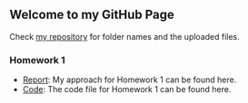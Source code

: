 ## Welcome to my GitHub Page

Check [my repository](https://github.com/BU-IE-582/fall-24-Nilgun-Ozturk) for folder names and the uploaded files.


### Homework 1

* [Report](https://bu-ie-582.github.io/fall-24-Nilgun-Ozturk/Files/NilgunSumeyyeOzturk_HW1.html): My approach for Homework 1 can be found here.
* [Code](https://bu-ie-582.github.io/fall-24-Nilgun-Ozturk/Files/NilgunSumeyyeOzturk_HW1.ipynb): The code file for Homework 1 can be found here.
